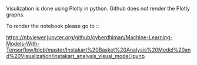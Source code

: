 Visulization is done using Plotly in python.
Github does not render the Plotly graphs.

To render the notebook please go to ::

https://nbviewer.jupyter.org/github/cyberdhiman/Machine-Learning-Models-With-Tensorflow/blob/master/Instakart%20Basket%20Analysis%20Model%20and%20Visualization/instakart_analysis_visual_model.ipynb
